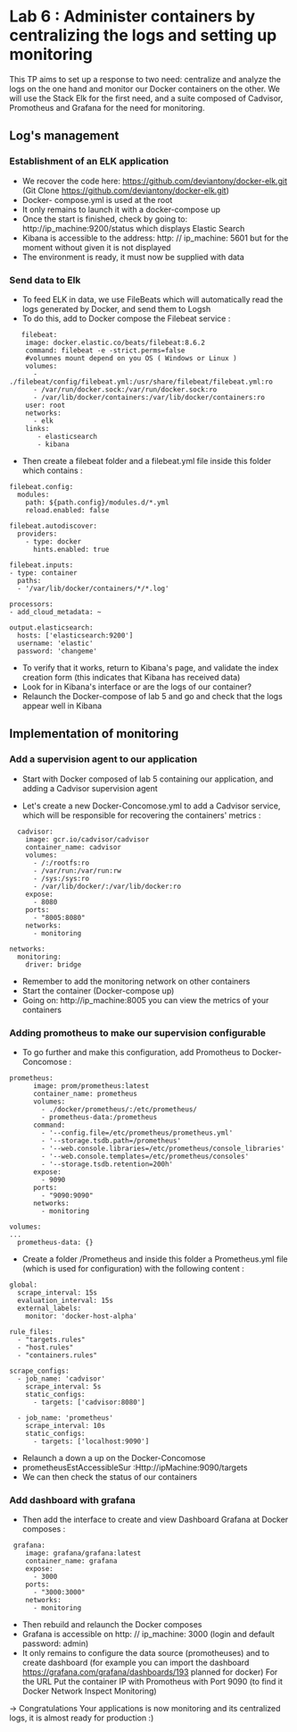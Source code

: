# Lab 6 : Administer containers by centralizing the logs and setting up monitoring

This TP aims to set up a response to two need: centralize and analyze the logs on the one hand and monitor our Docker containers on the other.
We will use the Stack Elk for the first need, and a suite composed of Cadvisor, Promotheus and Grafana for the need for monitoring.

## Log's management

### Establishment of an ELK application
- We recover the code here: https://github.com/deviantony/docker-elk.git (Git Clone https://github.com/deviantony/docker-elk.git)
- Docker- compose.yml is used at the root
- It only remains to launch it with a docker-compose up
- Once the start is finished, check by going to:
http://ip_machine:9200/status which displays Elastic Search
- Kibana is accessible to the address: http: // ip_machine: 5601 but for the moment without given it is not displayed
- The environment is ready, it must now be supplied with data

### Send data to Elk
- To feed ELK in data, we use FileBeats which will automatically read the logs generated by Docker, and send them to Logsh
- To do this, add to Docker compose the Filebeat service :
```
   filebeat:
    image: docker.elastic.co/beats/filebeat:8.6.2
    command: filebeat -e -strict.perms=false
    #volumnes mount depend on you OS ( Windows or Linux )
    volumes:
      - ./filebeat/config/filebeat.yml:/usr/share/filebeat/filebeat.yml:ro
      - /var/run/docker.sock:/var/run/docker.sock:ro
      - /var/lib/docker/containers:/var/lib/docker/containers:ro
    user: root
    networks:
      - elk
    links:
       - elasticsearch
       - kibana
```
- Then create a filebeat folder and a filebeat.yml file inside this folder which contains :
```
filebeat.config:
  modules:
    path: ${path.config}/modules.d/*.yml
    reload.enabled: false

filebeat.autodiscover:
  providers:
    - type: docker
      hints.enabled: true

filebeat.inputs:
- type: container
  paths:
  - '/var/lib/docker/containers/*/*.log'

processors:
- add_cloud_metadata: ~

output.elasticsearch:
  hosts: ['elasticsearch:9200']
  username: 'elastic'
  password: 'changeme'
```
- To verify that it works, return to Kibana's page, and validate the index creation form (this indicates that Kibana has received data)
- Look for in Kibana's interface or are the logs of our container?
- Relaunch the Docker-compose of lab 5 and go and check that the logs appear well in Kibana


## Implementation of monitoring
### Add a supervision agent to our application

- Start with Docker composed of lab 5 containing our application, and adding a Cadvisor supervision agent

- Let's create a new Docker-Concomose.yml to add a Cadvisor service, which will be responsible for recovering the containers' metrics :
```
  cadvisor:
    image: gcr.io/cadvisor/cadvisor
    container_name: cadvisor
    volumes:
      - /:/rootfs:ro
      - /var/run:/var/run:rw
      - /sys:/sys:ro
      - /var/lib/docker/:/var/lib/docker:ro
    expose:
      - 8080
    ports:
      - "8005:8080"
    networks:
      - monitoring

networks:
  monitoring:
    driver: bridge
```
- Remember to add the monitoring network on other containers
- Start the container (Docker-compose up)
- Going on: http://ip_machine:8005 you can view the metrics of your containers

### Adding promotheus to make our supervision configurable
- To go further and make this configuration, add Promotheus to Docker-Concomose :
```
prometheus:
      image: prom/prometheus:latest
      container_name: prometheus
      volumes:
        - ./docker/prometheus/:/etc/prometheus/
        - prometheus-data:/prometheus
      command:
        - '--config.file=/etc/prometheus/prometheus.yml'
        - '--storage.tsdb.path=/prometheus'
        - '--web.console.libraries=/etc/prometheus/console_libraries'
        - '--web.console.templates=/etc/prometheus/consoles'
        - '--storage.tsdb.retention=200h'
      expose:
        - 9090
      ports:
        - "9090:9090"
      networks:
        - monitoring

volumes:
...
  prometheus-data: {}
```
- Create a folder /Prometheus and inside this folder a Prometheus.yml file (which is used for configuration) with the following content :
```
global:
  scrape_interval: 15s
  evaluation_interval: 15s
  external_labels:
    monitor: 'docker-host-alpha'

rule_files:
  - "targets.rules"
  - "host.rules"
  - "containers.rules"

scrape_configs:
  - job_name: 'cadvisor'
    scrape_interval: 5s
    static_configs:
      - targets: ['cadvisor:8080']

  - job_name: 'prometheus'
    scrape_interval: 10s
    static_configs:
      - targets: ['localhost:9090']
```
- Relaunch a down a up on the Docker-Concomose
- prometheusEstAccessibleSur :Http://ipMachine:9090/targets
- We can then check the status of our containers

### Add dashboard with grafana

- Then add the interface to create and view Dashboard Grafana at Docker composes :
```
 grafana:
    image: grafana/grafana:latest
    container_name: grafana
    expose:
      - 3000
    ports:
      - "3000:3000"
    networks:
      - monitoring
```
- Then rebuild and relaunch the Docker composes
- Grafana is accessible on http: // ip_machine: 3000 (login and default password: admin)
- It only remains to configure the data source (promotheuses) and to create dashboard (for example you can import the dashboard https://grafana.com/grafana/dashboards/193 planned for docker)
For the URL Put the container IP with Promotheus with Port 9090 (to find it Docker Network Inspect Monitoring)

-> Congratulations Your applications is now monitoring and its centralized logs, it is almost ready for production :)